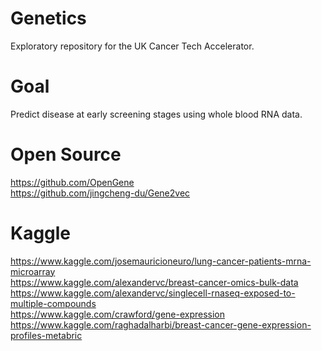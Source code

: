 # Genetics
Exploratory repository for the UK Cancer Tech Accelerator.

# Goal
Predict disease at early screening stages using whole blood RNA data.

# Open Source
https://github.com/OpenGene <br>
https://github.com/jingcheng-du/Gene2vec 

# Kaggle
https://www.kaggle.com/josemauricioneuro/lung-cancer-patients-mrna-microarray <br>
https://www.kaggle.com/alexandervc/breast-cancer-omics-bulk-data <br>
https://www.kaggle.com/alexandervc/singlecell-rnaseq-exposed-to-multiple-compounds <br>
https://www.kaggle.com/crawford/gene-expression <br>
https://www.kaggle.com/raghadalharbi/breast-cancer-gene-expression-profiles-metabric 
